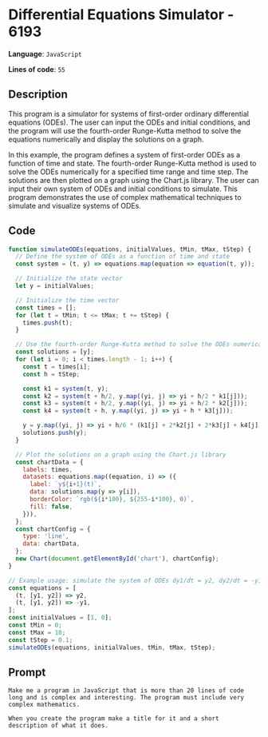 # Differential Equations Simulator - 6193

**Language**: `JavaScript`

**Lines of code**: `55`

## Description

This program is a simulator for systems of first-order ordinary differential equations (ODEs). The user can input the ODEs and initial conditions, and the program will use the fourth-order Runge-Kutta method to solve the equations numerically and display the solutions on a graph.

In this example, the program defines a system of first-order ODEs as a function of time and state. The fourth-order Runge-Kutta method is used to solve the ODEs numerically for a specified time range and time step. The solutions are then plotted on a graph using the Chart.js library. The user can input their own system of ODEs and initial conditions to simulate. This program demonstrates the use of complex mathematical techniques to simulate and visualize systems of ODEs.

## Code

``` JavaScript
function simulateODEs(equations, initialValues, tMin, tMax, tStep) {
  // Define the system of ODEs as a function of time and state
  const system = (t, y) => equations.map(equation => equation(t, y));

  // Initialize the state vector
  let y = initialValues;

  // Initialize the time vector
  const times = [];
  for (let t = tMin; t <= tMax; t += tStep) {
    times.push(t);
  }

  // Use the fourth-order Runge-Kutta method to solve the ODEs numerically
  const solutions = [y];
  for (let i = 0; i < times.length - 1; i++) {
    const t = times[i];
    const h = tStep;

    const k1 = system(t, y);
    const k2 = system(t + h/2, y.map((yi, j) => yi + h/2 * k1[j]));
    const k3 = system(t + h/2, y.map((yi, j) => yi + h/2 * k2[j]));
    const k4 = system(t + h, y.map((yi, j) => yi + h * k3[j]));

    y = y.map((yi, j) => yi + h/6 * (k1[j] + 2*k2[j] + 2*k3[j] + k4[j]));
    solutions.push(y);
  }

  // Plot the solutions on a graph using the Chart.js library
  const chartData = {
    labels: times,
    datasets: equations.map((equation, i) => ({
      label: `y${i+1}(t)`,
      data: solutions.map(y => y[i]),
      borderColor: `rgb(${i*100}, ${255-i*100}, 0)`,
      fill: false,
    })),
  };
  const chartConfig = {
    type: 'line',
    data: chartData,
  };
  new Chart(document.getElementById('chart'), chartConfig);
}

// Example usage: simulate the system of ODEs dy1/dt = y2, dy2/dt = -y1, with initial values y1(0) = 1, y2(0) = 0
const equations = [
  (t, [y1, y2]) => y2,
  (t, [y1, y2]) => -y1,
];
const initialValues = [1, 0];
const tMin = 0;
const tMax = 10;
const tStep = 0.1;
simulateODEs(equations, initialValues, tMin, tMax, tStep);

```

## Prompt

```
Make me a program in JavaScript that is more than 20 lines of code long and is complex and interesting. The program must include very complex mathematics. 

When you create the program make a title for it and a short description of what it does.
```